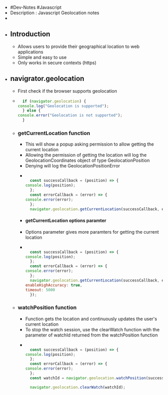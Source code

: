 - #Dev-Notes #Javascript
- Description : Javascript Geolocation notes
-
- ## Introduction
	- Allows users to provide their geographical location to web applications
	- Simple and easy to use
	- Only works in secure contexts (https)
- ## navigrator.geolocation
	- First check if the browser supports geolocation
	- ``` js
	  	if (navigator.geolocation) {
	  console.log("Geolocation is supported");
	  	} else {
	  console.error("Geolocation is not supported");
	  	}
	  ```
	- ### getCurrentLocation function
		- This will show a popup asking permission to allow getting the current location
		- Allowing the permission of getting the location will log the GeolocationCoordinates object of type GeolocationPosition
		- Denying will log the GeolocationPositionError
		- ``` js
		  
		  	const successCallback = (position) => {
		  console.log(position);
		  	};
		  	const errorCallback = (error) => {
		  console.error(error);
		  	};
		  	navigator.geolocation.getCurrentLocation(successCallback, errorCallback);
		  ```
		- #### getCurrentLocation options paramter
		- Options parameter gives more paramters for getting the current location
		- ``` js
		  
		  	const successCallback = (position) => {
		  console.log(position);
		  	};
		  	const errorCallback = (error) => {
		  console.error(error);
		  	};
		  	navigator.geolocation.getCurrentLocation(successCallback, errorCallback, {
		  enableHighAccuracy: true,
		  timeout: 5000
		  	});
		  ```
	- ### watchPosition function
		- Function gets the location and continuously updates the user's current location
		- To stop the watch session, use the clearWatch function with the parameter of watchId returned from the watchPosition function
		- ``` js
		  
		  	const successCallback = (position) => {
		  console.log(position);
		  	};
		  	const errorCallback = (error) => {
		  console.error(error);
		  	};
		  	const watchId = navigator.geolocation.watchPosition(successCallback, errorCallback);
		  
		  	navigator.geolocation.clearWatch(watchId);
		  ```